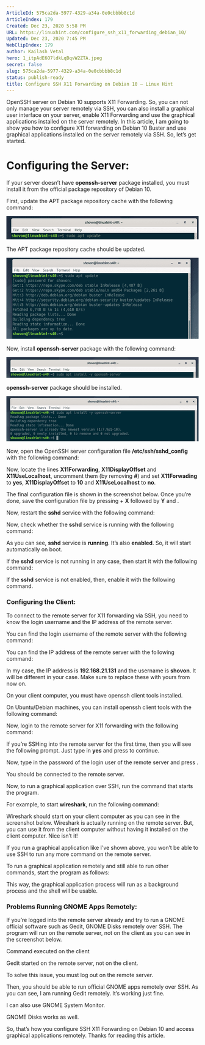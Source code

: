```yaml
---
ArticleId: 575ca2da-5977-4329-a34a-0e0cbbbb8c1d
ArticleIndex: 179
Created: Dec 23, 2020 5:58 PM
URL: https://linuxhint.com/configure_ssh_x11_forwarding_debian_10/
Updated: Dec 23, 2020 7:45 PM
WebClipIndex: 179
author: Kailash Vetal
hero: 1_itpAdE6O7ldkLqBqvW2ZTA.jpeg
secret: false
slug: 575ca2da-5977-4329-a34a-0e0cbbbb8c1d
status: publish-ready
title: Configure SSH X11 Forwarding on Debian 10 – Linux Hint
---
```

OpenSSH server on Debian 10 supports X11 Forwarding. So, you can not only manage your server remotely via SSH, you can also install a graphical user interface on your server, enable X11 Forwarding and use the graphical applications installed on the server remotely. In this article, I am going to show you how to configure X11 forwarding on Debian 10 Buster and use graphical applications installed on the server remotely via SSH. So, let’s get started.

# Configuring the Server:

If your server doesn’t have **openssh-server** package installed, you must install it from the official package repository of Debian 10.

First, update the APT package repository cache with the following command:

![179%2029c979c4cef24e5aadfa8bf537115507/1-50.png](179%2029c979c4cef24e5aadfa8bf537115507/1-50.png)

The APT package repository cache should be updated.

![179%2029c979c4cef24e5aadfa8bf537115507/2-50.png](179%2029c979c4cef24e5aadfa8bf537115507/2-50.png)

Now, install **openssh-server** package with the following command:

![179%2029c979c4cef24e5aadfa8bf537115507/3-49.png](179%2029c979c4cef24e5aadfa8bf537115507/3-49.png)

**openssh-server** package should be installed.

![179%2029c979c4cef24e5aadfa8bf537115507/4-48.png](179%2029c979c4cef24e5aadfa8bf537115507/4-48.png)

Now, open the OpenSSH server configuration file **/etc/ssh/sshd_config** with the following command:

Now, locate the lines **X11Forwarding**, **X11DisplayOffset** and **X11UseLocalhost**, uncomment them (by removing **#**) and set **X11Forwading** to **yes**, **X11DisplayOffset** to **10** and **X11UseLocalhost** to **no**.

The final configuration file is shown in the screenshot below. Once you’re done, save the configuration file by pressing **<Ctrl>** + **X** followed by **Y** and **<Enter>**.

Now, restart the **sshd** service with the following command:

Now, check whether the **sshd** service is running with the following command:

As you can see, **sshd** service is **running**. It’s also **enabled**. So, it will start automatically on boot.

If the **sshd** service is not running in any case, then start it with the following command:

If the **sshd** service is not enabled, then, enable it with the following command.

### Configuring the Client:

To connect to the remote server for X11 forwarding via SSH, you need to know the login username and the IP address of the remote server.

You can find the login username of the remote server with the following command:

You can find the IP address of the remote server with the following command:

In my case, the IP address is **192.168.21.131** and the username is **shovon**. It will be different in your case. Make sure to replace these with yours from now on.

On your client computer, you must have openssh client tools installed.

On Ubuntu/Debian machines, you can install openssh client tools with the following command:

Now, login to the remote server for X11 forwarding with the following command:

If you’re SSHing into the remote server for the first time, then you will see the following prompt. Just type in **yes** and press **<Enter>** to continue.

Now, type in the password of the login user of the remote server and press **<Enter>**.

You should be connected to the remote server.

Now, to run a graphical application over SSH, run the command that starts the program.

For example, to start **wireshark**, run the following command:

Wireshark should start on your client computer as you can see in the screenshot below. Wireshark is actually running on the remote server. But, you can use it from the client computer without having it installed on the client computer. Nice isn’t it!

If you run a graphical application like I’ve shown above, you won’t be able to use SSH to run any more command on the remote server.

To run a graphical application remotely and still able to run other commands, start the program as follows:

This way, the graphical application process will run as a background process and the shell will be usable.

### Problems Running GNOME Apps Remotely:

If you’re logged into the remote server already and try to run a GNOME official software such as Gedit, GNOME Disks remotely over SSH. The program will run on the remote server, not on the client as you can see in the screenshot below.

Command executed on the client

Gedit started on the remote server, not on the client.

To solve this issue, you must log out on the remote server.

Then, you should be able to run official GNOME apps remotely over SSH. As you can see, I am running Gedit remotely. It’s working just fine.

I can also use GNOME System Monitor.

GNOME Disks works as well.

So, that’s how you configure SSH X11 Forwarding on Debian 10 and access graphical applications remotely. Thanks for reading this article.
